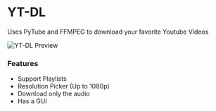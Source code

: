 # YT-DL
Uses PyTube and FFMPEG to download your favorite Youtube Videos

![YT-DL Preview](https://cdn.discordapp.com/attachments/836454424145559552/1147824206730494023/image.png)

### Features
* Support Playlists
* Resolution Picker (Up to 1080p)
* Download only the audio
* Has a GUI
